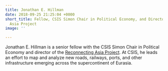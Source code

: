 ```yaml
---
title: Jonathan E. Hillman
date: 2018-09-25 21:25:04 +0000
short_title: Fellow, CSIS Simon Chair in Political Economy, and Director, CSIS Reconnecting
  Asia Project
image: ''

---
```

Jonathan E. Hillman is a senior fellow with the CSIS Simon Chair in Political Economy and director of the [Reconnecting Asia Project](https://reconnectingasia.csis.org/ "Reconnecting Asia"). At CSIS, he leads an effort to map and analyze new roads, railways, ports, and other infrastructure emerging across the supercontinent of Eurasia.